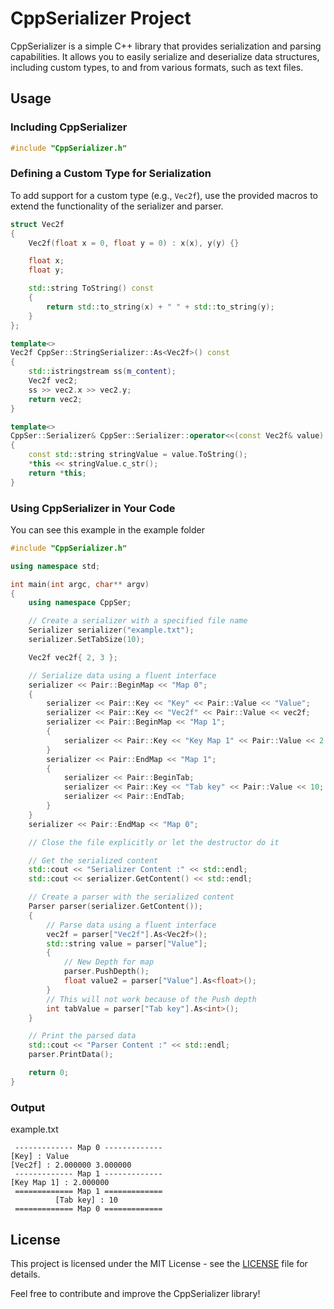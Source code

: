 # CppSerializer Project

CppSerializer is a simple C++ library that provides serialization and parsing capabilities. It allows you to easily serialize and deserialize data structures, including custom types, to and from various formats, such as text files.

## Usage

### Including CppSerializer

```cpp
#include "CppSerializer.h"
```

### Defining a Custom Type for Serialization

To add support for a custom type (e.g., `Vec2f`), use the provided macros to extend the functionality of the serializer and parser.

```cpp
struct Vec2f
{
	Vec2f(float x = 0, float y = 0) : x(x), y(y) {}

	float x;
	float y;

	std::string ToString() const
	{
		return std::to_string(x) + " " + std::to_string(y);
	}
};

template<>
Vec2f CppSer::StringSerializer::As<Vec2f>() const
{
	std::istringstream ss(m_content);
	Vec2f vec2;
	ss >> vec2.x >> vec2.y;
	return vec2;
}

template<>
CppSer::Serializer& CppSer::Serializer::operator<<(const Vec2f& value)
{
	const std::string stringValue = value.ToString();
	*this << stringValue.c_str();
	return *this;
}
```

### Using CppSerializer in Your Code
You can see this example in the example folder

```cpp
#include "CppSerializer.h"

using namespace std;

int main(int argc, char** argv)
{
    using namespace CppSer;

    // Create a serializer with a specified file name
    Serializer serializer("example.txt");
    serializer.SetTabSize(10);

    Vec2f vec2f{ 2, 3 };

    // Serialize data using a fluent interface
    serializer << Pair::BeginMap << "Map 0";
    {
        serializer << Pair::Key << "Key" << Pair::Value << "Value";
        serializer << Pair::Key << "Vec2f" << Pair::Value << vec2f;
        serializer << Pair::BeginMap << "Map 1";
        {
            serializer << Pair::Key << "Key Map 1" << Pair::Value << 2.f;
        }
        serializer << Pair::EndMap << "Map 1";
        {
            serializer << Pair::BeginTab;
            serializer << Pair::Key << "Tab key" << Pair::Value << 10;
            serializer << Pair::EndTab;
        }
    }
    serializer << Pair::EndMap << "Map 0";

    // Close the file explicitly or let the destructor do it

    // Get the serialized content
    std::cout << "Serializer Content :" << std::endl;
    std::cout << serializer.GetContent() << std::endl;

    // Create a parser with the serialized content
    Parser parser(serializer.GetContent());
    {
        // Parse data using a fluent interface
        vec2f = parser["Vec2f"].As<Vec2f>();
        std::string value = parser["Value"];
        {
            // New Depth for map
            parser.PushDepth();
            float value2 = parser["Value"].As<float>();
        }
        // This will not work because of the Push depth
        int tabValue = parser["Tab key"].As<int>();
    }

    // Print the parsed data
    std::cout << "Parser Content :" << std::endl;
    parser.PrintData();

    return 0;
}
```


### Output
example.txt
```
 ------------- Map 0 ------------- 
[Key] : Value
[Vec2f] : 2.000000 3.000000
 ------------- Map 1 ------------- 
[Key Map 1] : 2.000000
 ============= Map 1 ============= 
          [Tab key] : 10
 ============= Map 0 ============= 

```

## License

This project is licensed under the MIT License - see the [LICENSE](LICENSE.txt) file for details.

Feel free to contribute and improve the CppSerializer library!
